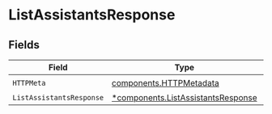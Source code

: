 # ListAssistantsResponse


## Fields

| Field                                                                                   | Type                                                                                    | Required                                                                                | Description                                                                             |
| --------------------------------------------------------------------------------------- | --------------------------------------------------------------------------------------- | --------------------------------------------------------------------------------------- | --------------------------------------------------------------------------------------- |
| `HTTPMeta`                                                                              | [components.HTTPMetadata](../../models/components/httpmetadata.md)                      | :heavy_check_mark:                                                                      | N/A                                                                                     |
| `ListAssistantsResponse`                                                                | [*components.ListAssistantsResponse](../../models/components/listassistantsresponse.md) | :heavy_minus_sign:                                                                      | OK                                                                                      |
